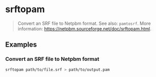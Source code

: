 # srftopam

> Convert an SRF file to Netpbm format. See also: `pamtosrf`. More information: <https://netpbm.sourceforge.net/doc/srftopam.html>.

## Examples

### Convert an SRF file to Netpbm format

```bash
srftopam path/to/file.srf > path/to/output.pam
```
